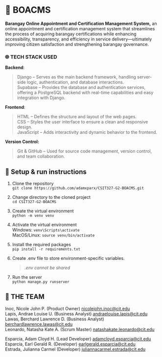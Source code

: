 # 📅 BOACMS  
**Barangay Online Appointment and Certification Management System,** an online appointment and certification management system that streamlines the process of acquiring barangay certifications while enhancing accessibility, transparency, and efficiency in service delivery—ultimately improving citizen satisfaction and strengthening barangay governance.

### 🌐 TECH STACK USED  
**Backend**:  
> Django – Serves as the main backend framework, handling server-side logic, authentication, and database interactions.  
> Supabase – Provides the database and authentication services, offering a PostgreSQL backend with real-time capabilities and easy integration with Django.

**Frontend**:  
> HTML – Defines the structure and layout of the web pages.  
> CSS – Styles the user interface to ensure a clean and responsive design.  
> JavaScript – Adds interactivity and dynamic behavior to the frontend.

**Version Control:**  
> Git & GitHub – Used for source code management, version control, and team collaboration.

## 📄 Setup & run instructions
1. Clone the repository  
	`git clone https://github.com/adamxparx/CSIT327-G2-BOACMS.git`  

2. Change directory to the cloned project  
	`cd CSIT327-G2-BOACMS`  

4. Create the virtual environment  
	`python -m venv venv`  

5. Activate the virtual environment  
   	Windows: `venv\Scripts\activate`  
	MacOS/Linux: `source venv/bin/activate` 

7. Install the required packages  
	`pip install -r requirements.txt`  

9. Create .env file to store environment-specific variables.
	> _.env cannot be shared_
  
11. Run the server  
	`python manage.py runserver`


## 👥 THE TEAM

Inoc, Nicole John P.		(Product Owner)  		nicolejohn.inoc@cit.edu  
Lapis, Andrae Louise U.		(Business Analyst) 	andraelouise.lapis@cit.edu  
Lawas, Berchard Lawrence D.	(Business Analyst) 	berchardlawrence.lawas@cit.edu  
Leonardo, Natasha Kate A.	(Scrum Master) 		natashakate.leonardo@cit.edu  
  
Esparcia, Adam Cloyd H.		(Lead Developer) 		adamcloyd.esparcia@cit.edu  
Esparcia, Earl Gerald R.	(Developer) 		earlgerald.esparcia@cit.edu  
Estrada, Julianna Carmel 	(Developer)		juliannacarmel.estrada@cit.edu  

